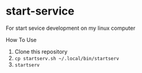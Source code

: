 # start-service
For start sevice development on my linux computer

How To Use
1. Clone this repository
2. `cp startserv.sh ~/.local/bin/startserv`
3. `startserv`
